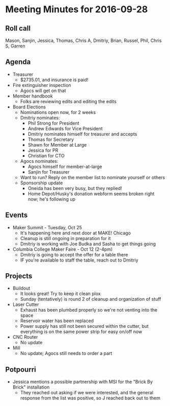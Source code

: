 Meeting Minutes for 2016-09-28
==============================

Roll call
---------

Mason, Sanjin, Jessica, Thomas, Chris A, Dmitriy, Brian, Russel, Phil, Chris S, Garren

Agenda
------

- Treasurer
  - $2735.01, and insurance is paid!
- Fire extinguisher inspection
  - Agocs will get on that
- Member handbook
  - Folks are reviewing edits and editing the edits
- Board Elections
  - Nominations open now, for 2 weeks
  - Dmitriy nominates:
    - Phil Strong for President
    - Andrew Edwards for Vice President
    - Dmitriy nominates himself for treasurer and accepts
    - Thomas for Secretary
    - Shawn for Member at Large
    - Jessica for PR
    - Christian for CTO
  - Agocs nominates:
    - Agocs himself for member-at-large
    - Sanjin for Treasurer
  - Want to run? Reply on the member list to nominate yourself or others
  - Sponsorship update
    - Oneida has been very busy, but they replied!
    - Home Depot/Husky's donation webform seems broken right now; he's following up

Events
------

- Maker Summit - Tuesday, Oct 25
  - It's happening here and next door at MAKE! Chicago
  - Cleanup is still ongoing in preparation for it
  - Dmitriy is working with Joe Budka and Sasha to get things going
- Columbia College Maker Faire - Oct 12 (2-4pm)
  - Dmitriy is going to accept the offer for a table there
  - IF you're available to staff the table, reach out to Dmitriy

Projects
--------

- Buildout
  - It looks great! Try to keep it clean plox
  - Sunday (tentatively) is round 2 of cleanup and organization of stuff
- Laser Cutter
  - Exhaust has been plumbed properly so we're not venting into the space
  - Reservoir water has been replaced
  - Power supply has still not been secured within the cutter, but everything is on the same power strip for easy on/off now
- CNC Router
  - No update
- Mill
  - No update; Agocs still needs to order a part

Potpourri
---------

- Jessica mentions a possible partnership with MSI for the "Brick By Brick" installation
  - They reached out asking if we were interested, and the general response from the list was positive, so J reached back out to them
